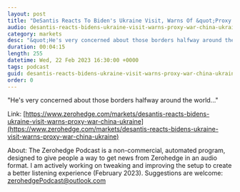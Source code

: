 ```yaml
---
layout: post
title: "DeSantis Reacts To Biden's Ukraine Visit, Warns Of &quot;Proxy War&quot; With China In Ukraine"
audio: desantis-reacts-bidens-ukraine-visit-warns-proxy-war-china-ukraine-0
category: markets
desc: "&quot;He's very concerned about those borders halfway around the world...&quot;"
duration: 00:04:15
length: 255
datetime: Wed, 22 Feb 2023 16:30:00 +0000
tags: podcast
guid: desantis-reacts-bidens-ukraine-visit-warns-proxy-war-china-ukraine-0
order: 0
---
```

&quot;He's very concerned about those borders halfway around the world...&quot;

Link: [https://www.zerohedge.com/markets/desantis-reacts-bidens-ukraine-visit-warns-proxy-war-china-ukraine](https://www.zerohedge.com/markets/desantis-reacts-bidens-ukraine-visit-warns-proxy-war-china-ukraine)

About: The Zerohedge Podcast is a non-commercial, automated program, designed to give people a way to get news from Zerohedge in an audio format.  I am actively working on tweaking and improving the setup to create a better listening experience (February 2023).  Suggestions are welcome: [zerohedgePodcast@outlook.com](mailto:zerohedgePodcast@outlook.com)